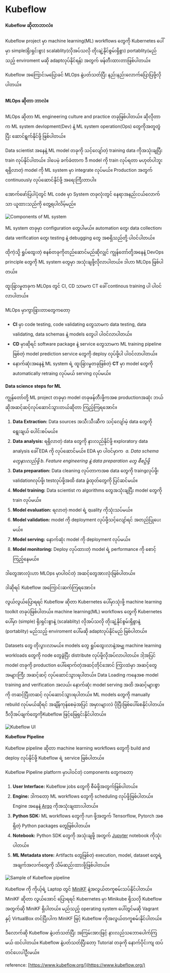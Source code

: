 # Kubeflow

#### Kubeflow ဆိုတာဘာလဲ။

Kubeflow project မှာ machine learning\(ML\) workflows တွေကို Kubernetes ပေါ်မှာ simple\(ရိုးရှင်းစွာ\) scalablity\(လိုအပ်သလို တိုးချဲ့နိုင်စွမ်းရှိစွာ\) portablity\(မည်သည့် enviroment မဆို adaptလုပ်နိုင်ရန်\) အတွက် ဖန်တီးထားတာဖြစ်ပါတယ်။

Kubeflow အ​ကြောင်းမပြောခင် MLOps နဲ့ပတ်သတ်ပြီး နည်းနည်းလောက်ပြောပြဖို့လိုပါတယ်။

#### MLOps ဆိုတာ ဘာလဲ။

MLOps ဆိုတာ ML engineering culture and practice တခုဖြစ်ပါတယ်။ ဆိုလိုတာက ML system devlopment\(Dev\) နဲ့ ML system operation\(Ops\) တွေကိုအတူတွဲပြီး ဆောင်ရွက်နိုင်ဖို့ ဖြစ်ပါတယ်။

Data scientist အနေနဲ့ ML model တခုကို သင့်လျော်တဲ့ training data ကိုအသုံးချပြီး train လုပ်နိုင်ပါတယ်။ ဒါပေမဲ့ ခက်ခဲတာက ဒီ model ကို train လုပ်ရတာ မဟုတ်ပါဘူး ရရှိလာတဲ့ model ကို ML system မှာ integrate လုပ်မယ်။ Production အတွက် continuously လုပ်ဆောင်နိုင်ဖို့ အ​ရေးကြီးတာပါ။

အောက်ဖော်ပြပါပုံတွင် ML code ​မှာ System တခုလုံးတွင် နေရာအနည်းငယ်လောက်သာ ယူထားသည်ကို တွေ့ရပါလိမ့်မည်။

![Components of ML system](../.gitbook/assets/mlops-continuous-delivery-and-automation-pipelines-in-machine-learning-1-elements-of-ml.png)

ML system တခုမှာ configuration တွေပါမယ်။ automation တွေ၊ data collection၊ data verification တွေ၊ testing နဲ့ debugging တွေ အစရှိသည်တို့ ပါ၀င်ပါတယ်။

ထိုကဲ့သို့ ရှုပ်ထွေးတဲ့ စနစ်တခုကိုတည်ဆောင်မည်ဆိုလျှင် ကျွန်တော်တို့အနေနဲ့ DevOps principle တွေကို ML system တွေမှာ အသုံးချဖို့လိုလာပါတယ်။ ဒါဟာ MLOps ဖြစ်ပါတယ်။

ထူးခြားမှုတခုက MLOps တွင် CI, CD သာမက CT ခေါ် continous training ပါ ပါ၀င်လာပါတယ်။

MLOps မှာကွာခြားတာတွေကတော့

* **CI** မှာ code testing, code validating တွေသာမက data testing, data validating, data schemas နဲ့ models တွေပါ ပါ၀င်လာပါတယ်။
* **CD** မှာဆိုရင် software package နဲ့ service တွေသာမက ML training pipeline ဖြစ်တဲ့ model prediction service တွေကို deploy လုပ်ဖို့ပါ ပါ၀င်လာပါတယ်။
* နောက်ဆုံးအနေနဲ့ ML system ရဲ့ ထူးခြားမှုတခုဖြစ်တဲ့ **CT** မှာ model တွေကို automatically retraing လုပ်မယ် serving လုပ်မယ်။

**Data science steps for ML**

ကျွန်တော်တို့ ML project တခုမှာ model တခုဖန်တီးဖို့က​အစ productionအဆုံး ဘယ်ဆိုအဆင့်ဆင့်လုပ်ဆောင်သွားတယ်ဆိုတာ ကြည့်ကြရအောင်။

1. **Data Extraction:** Data sources အသီးသီးဆီက သင့်လျော်မဲ့ data တွေကို ရွေးချယ် ပေါင်းစပ်မယ်။
2. **Data analysis:** ရရှိလာတဲ့ data တွေကို နားလည်နိုင်ဖို့ exploratory data analysis ခေါ် EDA ကို လုပ်ဆောင်မယ်။ EDA မှာ ပါ၀င်မှာက ​                                                                    _a. Data schema တွေနားလည်ဖို့                                                                                          b. Feature engineering နဲ့ data preparation တွေ စီစဥ်ဖို့_
3. **Data preparation:** Data cleaning လုပ်တာကအစ data တွေကို traingလုပ်ဖို့၊ validationလုပ်ဖို့၊ testလုပ်ဖို့အထိ data ခွဲထုတ်တွေကို ပြင်ဆင်မယ်။
4. **Model training:** Data scientist က algorithms တွေအသုံးချပြီး model တွေကို train လုပ်မယ်။
5. **Model evaluation:** ရလာတဲ့ model ရဲ့ quality ကိုသုံးသပ်မယ်။
6. **Model validation:** model ကို deployment လုပ်ဖို့သင့်လျော်ရင် အတည်ပြုပေးမယ်။
7. **Model serving:** နောက်ဆုံး model ကို deployment လုပ်မယ်။
8. **Model monitoring:** Deploy လုပ်ထားတဲ့ model ရဲ့ performance ကို စောင့်ကြည့်နေမယ်။

ဒါတွေအားလုံးဟာ MLOps မှာပါ၀င်တဲ့ အဆင့်တွေအားလုံးဖြစ်ပါတယ်။

ဒါဆိုရင် Kubeflow အကြောင်းဆက်ကြရအောင်။

လွယ်လွယ်ပြောရရင် Kubeflow ဆိုတာ Kubernetes ပေါ်မှာသုံးဖို့ machine learning toolkit တခုပဲဖြစ်ပါတယ်။ machine learning\(ML\) workflows တွေကို Kubernetes ပေါ်မှာ \(simple\) ရိုးရှင်းစွာနဲ့ \(scalablity\) လိုအပ်သလို တိုးချဲ့နိုင်စွမ်းရှိစွာနဲ့ \(portablity\) မည်သည့် enviroment ပေါ်မဆို adaptလုပ်နိုင်မည် ဖြစ်ပါတယ်။

Datasets တွေ တိုးပွားလာမယ်။ models တွေ ရှုပ်ထွေးလာနဲ့အမျှ machine learning workloads တွေကို node တွေခွဲပြီး distribute လုပ်ဖို့လိုအပ်လာပါတယ်။ ဒါ့အပြင် model တခုကို production ပေါ်​ရောက်တဲ့အဆင့်တိုင်အောင် ကြားထဲမှာ အဆင့်တွေအများကြီး အဆင့်ဆင့် လုပ်ဆောင်သွားရပါတယ်။ Data Loading ကနေအစ model training and verification အလယ်၊ နောက်ဆုံး model serving အထိ အဆင့်များစွာကို တဆင့်ပြီးတဆင့် လုပ်ဆောင်သွားရပါတယ်။ ML models တွေကို manually rebuild လုပ်မယ်ဆိုရင် အချိန်ကုန်စေမဲ့အပြင် အမှားများလဲ ပိုပြီးဖြစ်ပေါ်စေနိုင်ပါတယ်။ ဒီ​လိုအပ်ချက်တွေကို ​Kubeflow ဖြင့်ဖြေရှင်းနိုင်ပါတယ်။

![Kubeflow UI](../.gitbook/assets/kubeflow.png)

**Kubeflow Pipeline**

Kubeflow pipeline ဆိုတာ machine learning workflows တွေကို build and deploy လုပ်နိုင်ဖို့ Kubeflow ရဲ့ service ဖြစ်ပါတယ်။

Kubeflow Pipeline platform မှာပါဝင်တဲ့ components တွေကတော့

1. **User Interface:** Kubeflow jobs တွေကို စီမံဖို့အတွက်ဖြစ်ပါတယ်။
2. **Engine:** ဒါကတော့ ML workflows တွေကို scheduling လုပ်ဖို့ဖြစ်ပါတယ်။ Engine အနေနဲ့ [Argo](https://argoproj.github.io/) ကိုအသုံးချထားပါတယ်။
3. **Python SDK:** ML workflows တွေကို run ဖို့အတွက် Tensorflow, Pytorch အစရှိတဲ့ Python packages တွေဖြစ်ပါတယ်။
4. **Notebook:** Python SDK တွေကို အသုံးချဖို့ အတွက် [Jupyter](https://jupyter.org/) notebook ကိုသုံးပါတယ်။
5. **ML Metadata store:** ​Artifacts တွေဖြစ်တဲ့ execution, model, dataset တွေရဲ့အချက်အလက်တွေကို သိမ်ဆည်းထားဖို့ဖြစ်ပါတယ်။

![Sample of Kubeflow pipeline](../.gitbook/assets/kubeflow_pipeline.png)

Kubeflow ကို ကိုယ့်ရဲ့ Laptop တွင် [MiniKF](https://www.arrikto.com/minikf/) နဲ့အလွယ်တကူစမ်းသပ်နိုင်ပါတယ်။ MiniKF ဆိုတာ လွယ်အောင် ပြောရရင် Kubernetes မှာ Minikube ရှိသလို Kubeflow အတွက်ဆို MiniKF ရှိပါတယ်။ မည်သည့် operating system ပေါ်တွင်မဆို Vagrant နှင့် VirtualBox တင်ပြီးပါက MiniKF ဖြင့် Kubeflow ကိုအလွယ်တကူစမ်းနိုင်ပါတယ်။

ဒီလောက်ဆို Kubeflow နဲ့ပတ်သတ်ပြီး အကြမ်းအားဖြင့် နားလည်သဘောပေါက်ကြမယ် ထင်ပါတယ်။ Kubeflow နဲ့ပတ်သတ်ပြီးတော့ Tutorial တခုကို နောက်ပိုင်းကျ ထပ်တင်ပေးပါဦးမယ်။

reference: [https://www.kubeflow.org/](https://www.kubeflow.org/)


